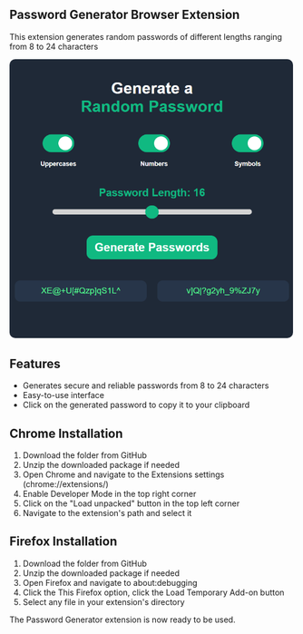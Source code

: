 ## Password Generator Browser Extension

This extension generates random passwords of different lengths ranging from 8 to 24 characters

<img src="assets/image.png" alt="drawing" width="500" style="border-radius: 10px"/>

## Features

- Generates secure and reliable passwords from 8 to 24 characters
- Easy-to-use interface
- Click on the generated password to copy it to your clipboard

## Chrome Installation

1. Download the folder from GitHub
2. Unzip the downloaded package if needed
3. Open Chrome and navigate to the Extensions settings (chrome://extensions/)
4. Enable Developer Mode in the top right corner
5. Click on the "Load unpacked" button in the top left corner
6. Navigate to the extension's path and select it

## Firefox Installation

1. Download the folder from GitHub
2. Unzip the downloaded package if needed
3. Open Firefox and navigate to about:debugging
4. Click the This Firefox option, click the Load Temporary Add-on button
5. Select any file in your extension's directory

The Password Generator extension is now ready to be used.
